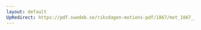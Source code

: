 ```yaml
---
layout: default
UpRedirect: https://pdf.swedeb.se/riksdagen-motions-pdf/1867/mot_1867__ak__00059/mot_1867__ak__00059_001.pdf
---
```

